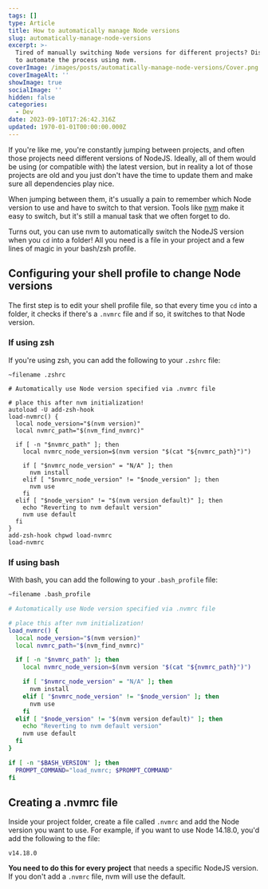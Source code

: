 ```yaml
---
tags: []
type: Article
title: How to automatically manage Node versions
slug: automatically-manage-node-versions
excerpt: >-
  Tired of manually switching Node versions for different projects? Discover how
  to automate the process using nvm.
coverImage: /images/posts/automatically-manage-node-versions/Cover.png
coverImageAlt: ''
showImage: true
socialImage: ''
hidden: false
categories:
  - Dev
date: 2023-09-10T17:26:42.316Z
updated: 1970-01-01T00:00:00.000Z
---
```


If you're like me, you're constantly jumping between projects, and often those projects need different versions of NodeJS. Ideally, all of them would be using (or compatible with) the latest version, but in reality a lot of those projects are old and you just don't have the time to update them and make sure all dependencies play nice.

When jumping between them, it's usually a pain to remember which Node version to use and have to switch to that version. Tools like [nvm](https://github.com/nvm-sh/nvm) make it easy to switch, but it's still a manual task that we often forget to do.

Turns out, you can use nvm to automatically switch the NodeJS version when you `cd` into a folder! All you need is a file in your project and a few lines of magic in your bash/zsh profile.

## Configuring your shell profile to change Node versions

The first step is to edit your shell profile file, so that every time you `cd` into a folder, it checks if there's a `.nvmrc` file and if so, it switches to that Node version.

### If using zsh

If you're using zsh, you can add the following to your `.zshrc` file:

```shell
~filename .zshrc

# Automatically use Node version specified via .nvmrc file

# place this after nvm initialization!
autoload -U add-zsh-hook
load-nvmrc() {
  local node_version="$(nvm version)"
  local nvmrc_path="$(nvm_find_nvmrc)"

  if [ -n "$nvmrc_path" ]; then
    local nvmrc_node_version=$(nvm version "$(cat "${nvmrc_path}")")

    if [ "$nvmrc_node_version" = "N/A" ]; then
      nvm install
    elif [ "$nvmrc_node_version" != "$node_version" ]; then
      nvm use
    fi
  elif [ "$node_version" != "$(nvm version default)" ]; then
    echo "Reverting to nvm default version"
    nvm use default
  fi
}
add-zsh-hook chpwd load-nvmrc
load-nvmrc
```

### If using bash

With bash, you can add the following to your `.bash_profile` file:

```bash
~filename .bash_profile

# Automatically use Node version specified via .nvmrc file

# place this after nvm initialization!
load_nvmrc() {
  local node_version="$(nvm version)"
  local nvmrc_path="$(nvm_find_nvmrc)"

  if [ -n "$nvmrc_path" ]; then
    local nvmrc_node_version=$(nvm version "$(cat "${nvmrc_path}")")

    if [ "$nvmrc_node_version" = "N/A" ]; then
      nvm install
    elif [ "$nvmrc_node_version" != "$node_version" ]; then
      nvm use
    fi
  elif [ "$node_version" != "$(nvm version default)" ]; then
    echo "Reverting to nvm default version"
    nvm use default
  fi
}

if [ -n "$BASH_VERSION" ]; then
  PROMPT_COMMAND="load_nvmrc; $PROMPT_COMMAND"
fi

```

## Creating a .nvmrc file

Inside your project folder, create a file called `.nvmrc` and add the Node version you want to use. For example, if you want to use Node 14.18.0, you'd add the following to the file:

```shell
v14.18.0
```

**You need to do this for every project** that needs a specific NodeJS version. If you don't add a `.nvmrc` file, nvm will use the default.
